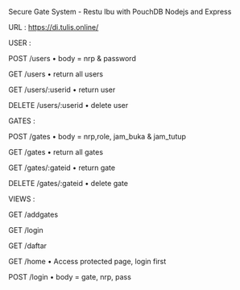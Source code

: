 Secure Gate System - Restu Ibu with PouchDB Nodejs and Express

URL : https://di.tulis.online/

USER :

POST /users
•	body = nrp & password

GET /users 
•	return all users

GET /users/:userid 
•	return user

DELETE /users/:userid
•	delete user


GATES :

POST /gates
•	body = nrp,role, jam_buka & jam_tutup

GET /gates
•	return all gates

GET /gates/:gateid
•	return gate

DELETE /gates/:gateid
•	delete gate



VIEWS :

GET /addgates

GET /login

GET /daftar

GET /home
•	Access protected page, login first


POST /login
•	body = gate, nrp, pass
